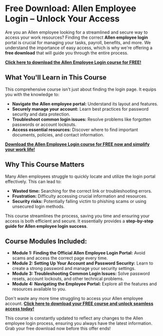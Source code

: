# Free Download: Allen Employee Login – Unlock Your Access

Are you an Allen employee looking for a streamlined and secure way to access your work resources? Finding the correct **Allen employee login** portal is crucial for managing your tasks, payroll, benefits, and more. We understand the importance of easy access, which is why we're offering a **free download** that will guide you through the entire process.

[**Click here to download the Allen Employee Login course for FREE!**](https://udemywork.com/allen-employee-login)

## What You'll Learn in This Course

This comprehensive course isn't just about finding the login page. It equips you with the knowledge to:

*   **Navigate the Allen employee portal:** Understand its layout and features.
*   **Securely manage your account:** Learn best practices for password security and data protection.
*   **Troubleshoot common login issues:** Resolve problems like forgotten passwords or account lockouts.
*   **Access essential resources:** Discover where to find important documents, policies, and contact information.

[**Download the Allen Employee Login course for FREE now and simplify your work life!**](https://udemywork.com/allen-employee-login)

## Why This Course Matters

Many Allen employees struggle to quickly locate and utilize the login portal effectively. This can lead to:

*   **Wasted time:** Searching for the correct link or troubleshooting errors.
*   **Frustration:** Difficulty accessing crucial information and resources.
*   **Security risks:** Potentially falling victim to phishing scams or using unsecured login methods.

This course streamlines the process, saving you time and ensuring your access is both efficient and secure. It essentially provides a **step-by-step guide for Allen employee login success**.

## Course Modules Included:

*   **Module 1: Finding the Official Allen Employee Login Portal:** Avoid scams and access the correct page every time.
*   **Module 2: Setting Up Your Account and Password Security:** Learn to create a strong password and manage your security settings.
*   **Module 3: Troubleshooting Common Login Issues:** Solve password resets, account lockouts, and other technical problems.
*   **Module 4: Navigating the Employee Portal:** Explore all the features and resources available to you.

Don't waste any more time struggling to access your Allen employee account. **[Click here to download your FREE course and unlock seamless access today!](https://udemywork.com/allen-employee-login)**

This course is constantly updated to reflect any changes to the Allen employee login process, ensuring you always have the latest information. Grab your free download now before this offer ends!
